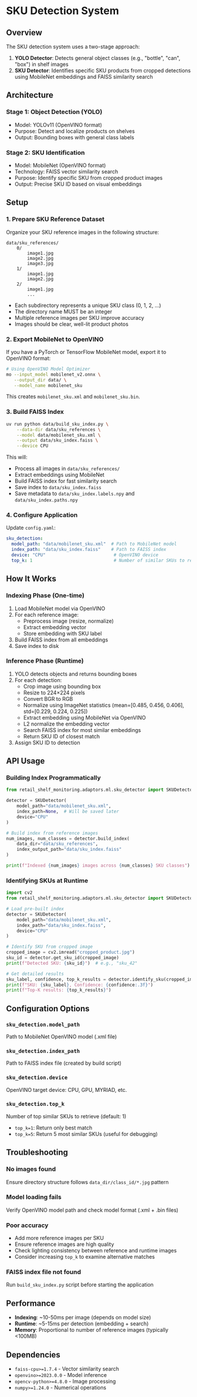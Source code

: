 # SKU Detection System

## Overview

The SKU detection system uses a two-stage approach:

1. **YOLO Detector**: Detects general object classes (e.g., "bottle", "can", "box") in shelf images
2. **SKU Detector**: Identifies specific SKU products from cropped detections using MobileNet embeddings and FAISS similarity search

## Architecture

### Stage 1: Object Detection (YOLO)
- Model: YOLOv11 (OpenVINO format)
- Purpose: Detect and localize products on shelves
- Output: Bounding boxes with general class labels

### Stage 2: SKU Identification
- Model: MobileNet (OpenVINO format)
- Technology: FAISS vector similarity search
- Purpose: Identify specific SKU from cropped product images
- Output: Precise SKU ID based on visual embeddings

## Setup

### 1. Prepare SKU Reference Dataset

Organize your SKU reference images in the following structure:

```
data/sku_references/
    0/
        image1.jpg
        image2.jpg
        image3.jpg
    1/
        image1.jpg
        image2.jpg
    2/
        image1.jpg
        ...
```

- Each subdirectory represents a unique SKU class (0, 1, 2, ...)
- The directory name MUST be an integer
- Multiple reference images per SKU improve accuracy
- Images should be clear, well-lit product photos

### 2. Export MobileNet to OpenVINO

If you have a PyTorch or TensorFlow MobileNet model, export it to OpenVINO format:

```bash
# Using OpenVINO Model Optimizer
mo --input_model mobilenet_v2.onnx \
   --output_dir data/ \
   --model_name mobilenet_sku
```

This creates `mobilenet_sku.xml` and `mobilenet_sku.bin`.

### 3. Build FAISS Index

```bash
uv run python data/build_sku_index.py \
    --data-dir data/sku_references \
    --model data/mobilenet_sku.xml \
    --output data/sku_index.faiss \
    --device CPU
```

This will:
- Process all images in `data/sku_references/`
- Extract embeddings using MobileNet
- Build FAISS index for fast similarity search
- Save index to `data/sku_index.faiss`
- Save metadata to `data/sku_index.labels.npy` and `data/sku_index.paths.npy`

### 4. Configure Application

Update `config.yaml`:

```yaml
sku_detection:
  model_path: "data/mobilenet_sku.xml"  # Path to MobileNet model
  index_path: "data/sku_index.faiss"    # Path to FAISS index
  device: "CPU"                          # OpenVINO device
  top_k: 1                               # Number of similar SKUs to retrieve
```

## How It Works

### Indexing Phase (One-time)

1. Load MobileNet model via OpenVINO
2. For each reference image:
   - Preprocess image (resize, normalize)
   - Extract embedding vector
   - Store embedding with SKU label
3. Build FAISS index from all embeddings
4. Save index to disk

### Inference Phase (Runtime)

1. YOLO detects objects and returns bounding boxes
2. For each detection:
   - Crop image using bounding box
   - Resize to 224×224 pixels
   - Convert BGR to RGB
   - Normalize using ImageNet statistics (mean=[0.485, 0.456, 0.406], std=[0.229, 0.224, 0.225])
   - Extract embedding using MobileNet via OpenVINO
   - L2 normalize the embedding vector
   - Search FAISS index for most similar embeddings
   - Return SKU ID of closest match
3. Assign SKU ID to detection

## API Usage

### Building Index Programmatically

```python
from retail_shelf_monitoring.adaptors.ml.sku_detector import SKUDetector

detector = SKUDetector(
    model_path="data/mobilenet_sku.xml",
    index_path=None,  # Will be saved later
    device="CPU"
)

# Build index from reference images
num_images, num_classes = detector.build_index(
    data_dir="data/sku_references",
    index_output_path="data/sku_index.faiss"
)

print(f"Indexed {num_images} images across {num_classes} SKU classes")
```

### Identifying SKUs at Runtime

```python
import cv2
from retail_shelf_monitoring.adaptors.ml.sku_detector import SKUDetector

# Load pre-built index
detector = SKUDetector(
    model_path="data/mobilenet_sku.xml",
    index_path="data/sku_index.faiss",
    device="CPU"
)

# Identify SKU from cropped image
cropped_image = cv2.imread("cropped_product.jpg")
sku_id = detector.get_sku_id(cropped_image)
print(f"Detected SKU: {sku_id}")  # e.g., "sku_42"

# Get detailed results
sku_label, confidence, top_k_results = detector.identify_sku(cropped_image)
print(f"SKU: {sku_label}, Confidence: {confidence:.3f}")
print(f"Top-K results: {top_k_results}")
```

## Configuration Options

### `sku_detection.model_path`
Path to MobileNet OpenVINO model (.xml file)

### `sku_detection.index_path`
Path to FAISS index file (created by build script)

### `sku_detection.device`
OpenVINO target device: CPU, GPU, MYRIAD, etc.

### `sku_detection.top_k`
Number of top similar SKUs to retrieve (default: 1)
- `top_k=1`: Return only best match
- `top_k=5`: Return 5 most similar SKUs (useful for debugging)

## Troubleshooting

### No images found
Ensure directory structure follows `data_dir/class_id/*.jpg` pattern

### Model loading fails
Verify OpenVINO model path and check model format (.xml + .bin files)

### Poor accuracy
- Add more reference images per SKU
- Ensure reference images are high quality
- Check lighting consistency between reference and runtime images
- Consider increasing `top_k` to examine alternative matches

### FAISS index file not found
Run `build_sku_index.py` script before starting the application

## Performance

- **Indexing**: ~10-50ms per image (depends on model size)
- **Runtime**: ~5-15ms per detection (embedding + search)
- **Memory**: Proportional to number of reference images (typically <100MB)

## Dependencies

- `faiss-cpu>=1.7.4` - Vector similarity search
- `openvino>=2023.0.0` - Model inference
- `opencv-python>=4.8.0` - Image processing
- `numpy>=1.24.0` - Numerical operations
